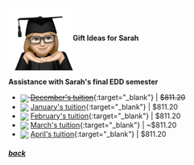 <img src="assets/images/sarah2.png" align="center" width="128" >**Gift Ideas for Sarah**

**Assistance with Sarah's final EDD semester**

- ~~<a href="https://www.lindenwood.edu/about/news/details/2024-25-tuition-and-fees-announced/" target="_blank"><img src="https://collegesofdistinction.com/wp-content/uploads/2020/12/2021_01-4-Lindenwood-scaled.jpg" align="center" width="64" ></a> [December's tuition](https://www.lindenwood.edu/about/news/details/2024-25-tuition-and-fees-announced/)~~{:target="\_blank"} |
  ~~$811.20~~
- <a href="https://www.lindenwood.edu/about/news/details/2024-25-tuition-and-fees-announced/" target="_blank"><img src="https://collegesofdistinction.com/wp-content/uploads/2020/12/2021_01-4-Lindenwood-scaled.jpg" align="center" width="64" ></a> [January's tuition](https://www.lindenwood.edu/about/news/details/2024-25-tuition-and-fees-announced/){:target="\_blank"} |
  $811.20
- <a href="https://www.lindenwood.edu/about/news/details/2024-25-tuition-and-fees-announced/" target="_blank"><img src="https://collegesofdistinction.com/wp-content/uploads/2020/12/2021_01-4-Lindenwood-scaled.jpg" align="center" width="64" ></a> [February's tuition](https://www.lindenwood.edu/about/news/details/2024-25-tuition-and-fees-announced/){:target="\_blank"} |
  $811.20
- <a href="https://www.lindenwood.edu/about/news/details/2024-25-tuition-and-fees-announced/" target="_blank"><img src="https://collegesofdistinction.com/wp-content/uploads/2020/12/2021_01-4-Lindenwood-scaled.jpg" align="center" width="64" ></a> [March's tuition](https://www.lindenwood.edu/about/news/details/2024-25-tuition-and-fees-announced/){:target="\_blank"} |
  ~$811.20
- <a href="https://www.lindenwood.edu/about/news/details/2024-25-tuition-and-fees-announced/" target="_blank"><img src="https://collegesofdistinction.com/wp-content/uploads/2020/12/2021_01-4-Lindenwood-scaled.jpg" align="center" width="64" ></a> [April's tuition](https://www.lindenwood.edu/about/news/details/2024-25-tuition-and-fees-announced/){:target="\_blank"} |
  $811.20

<!--
<a href="link" target="_blank"><img src="imagelink" align="center" width="64" ></a> [ItemName](link){:target="_blank"} |
$price
-->

##### [back](readme.md)
